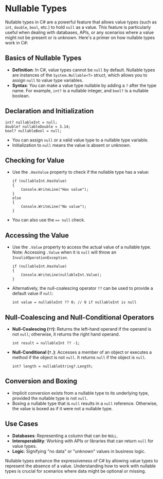 # Nullable Types

Nullable types in C# are a powerful feature that allows value types (such as `int`, `double`, `bool`, etc.) to hold `null` as a value. This feature is particularly useful when dealing with databases, APIs, or any scenarios where a value might not be present or is unknown. Here's a primer on how nullable types work in C#:

## Basics of Nullable Types

- **Definition**: In C#, value types cannot be `null` by default. Nullable types are instances of the `System.Nullable<T>` struct, which allows you to assign `null` to value type variables.
- **Syntax**: You can make a value type nullable by adding a `?` after the type name. For example, `int?` is a nullable integer, and `bool?` is a nullable boolean.

## Declaration and Initialization

```
int? nullableInt = null;
double? nullableDouble = 3.14;
bool? nullableBool = null;
```

- You can assign `null` or a valid value type to a nullable type variable.
- Initialization to `null` means the value is absent or unknown.

## Checking for Value

- Use the `.HasValue` property to check if the nullable type has a value:

  ```
  if (nullableInt.HasValue)
  {
      Console.WriteLine("Has value");
  }
  else
  {
      Console.WriteLine("No value");
  }
  ```

- You can also use the `== null` check.

## Accessing the Value

- Use the `.Value` property to access the actual value of a nullable type. Note: Accessing `.Value` when it is `null` will throw an `InvalidOperationException`.

  ```
  if (nullableInt.HasValue)
  {
      Console.WriteLine(nullableInt.Value);
  }
  ```

  

- Alternatively, the null-coalescing operator `??` can be used to provide a default value if `null`:

  ```
  int value = nullableInt ?? 0; // 0 if nullableInt is null
  ```

## Null-Coalescing and Null-Conditional Operators

- **Null-Coalescing (`??`)**: Returns the left-hand operand if the operand is not `null`; otherwise, it returns the right hand operand.

  ```
  int result = nullableInt ?? -1;
  ```

- **Null-Conditional (`?.`)**: Accesses a member of an object or executes a method if the object is not `null`. It returns `null` if the object is `null`.

  ```
  int? length = nullableString?.Length;
  ```

## Conversion and Boxing

- Implicit conversion exists from a nullable type to its underlying type, provided the nullable type is not `null`.
- Boxing a nullable type that is `null` results in a `null` reference. Otherwise, the value is boxed as if it were not a nullable type.

## Use Cases

- **Databases**: Representing a column that can be `NULL`.
- **Interoperability**: Working with APIs or libraries that can return `null` for value types.
- **Logic**: Signifying "no data" or "unknown" values in business logic.

Nullable types enhance the expressiveness of C# by allowing value types to represent the absence of a value. Understanding how to work with nullable types is crucial for scenarios where data might be optional or missing.